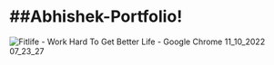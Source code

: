 <h1>##Abhishek-Portfolio!</h1>



![Fitlife - Work Hard To Get Better Life - Google Chrome 11_10_2022 07_23_27](https://user-images.githubusercontent.com/109124944/195118366-fea4dbb0-7ad4-4246-b616-72f32e6c8491.png)
